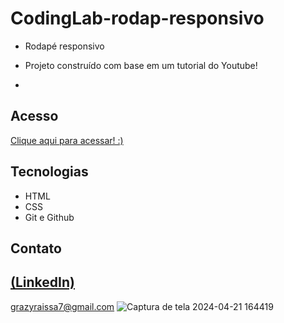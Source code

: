 # CodingLab-rodap-responsivo

 - Rodapé responsivo

 - Projeto construído com base em um tutorial do Youtube!

 - 
## Acesso
 [Clique aqui para acessar! :)](https://coding-lab-rodap.vercel.app/)

## Tecnologias

- HTML
- CSS
- Git e Github

## Contato
[(LinkedIn)](https://www.linkedin.com/in/grazielly-raissa-pereira-b511342b6?utm_source=share&utm_campaign=share_via&utm_content=profile&utm_medium=android_app)
-----
grazyraissa7@gmail.com
![Captura de tela 2024-04-21 164419](https://github.com/GraziellyRaissa1/CodingLab-rodap-responsivo/assets/147439694/528aff95-64f8-4845-a468-b74269cb5e6a)
